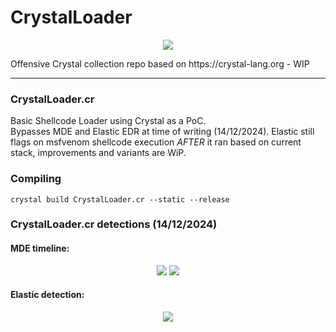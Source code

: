 # CrystalLoader
<p align="center">
  <img  src="https://github.com/user-attachments/assets/c9f7bf16-c2d5-4d8d-ba22-008d2bd367b7">
</p>
Offensive Crystal collection repo based on https://crystal-lang.org - WIP 

---
### CrystalLoader.cr
Basic Shellcode Loader using Crystal as a PoC. <br>
Bypasses MDE and Elastic EDR at time of writing (14/12/2024). Elastic still flags on msfvenom shellcode execution *AFTER* it ran based on current stack, improvements and variants are WiP.

### Compiling
```
crystal build CrystalLoader.cr --static --release
```

### CrystalLoader.cr detections (14/12/2024)
#### MDE timeline:
<p align="center">
  <img  src="https://github.com/user-attachments/assets/3f3c7a57-471d-496b-b4c3-693763bd4a55">
  <img  src="https://github.com/user-attachments/assets/dcb85634-de04-475c-b900-5f5e40a7881a">
</p>

#### Elastic detection:
<p align="center">
  <img  src="https://github.com/user-attachments/assets/af2100aa-71f3-415f-a3c2-7c3c8a79823f">
</p>
